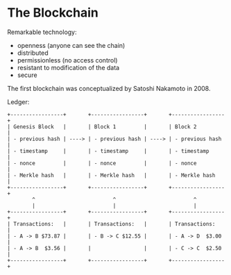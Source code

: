 The Blockchain
==============

Remarkable technology:
  - openness (anyone can see the chain)
  - distributed
  - permissionless (no access control)
  - resistant to modification of the data
  - secure

The first blockchain was conceptualized by Satoshi Nakamoto in 2008.

Ledger:

    +-----------------+       +-----------------+       +-----------------+
    | Genesis Block   |       | Block 1         |       | Block 2         |
    | - previous hash | ----> | - previous hash | ----> | - previous hash |
    | - timestamp     |       | - timestamp     |       | - timestamp     |
    | - nonce         |       | - nonce         |       | - nonce         |
    | - Merkle hash   |       | - Merkle hash   |       | - Merkle hash   |
    +-----------------+       +-----------------+       +-----------------+
            ^                         ^                         ^
            |                         |                         |
    +-----------------+       +-----------------+       +-----------------+
    | Transactions:   |       | Transactions:   |       | Transactions:   |
    | - A -> B $73.87 |       | - B -> C $12.55 |       | - A -> D  $3.00 |
    | - A -> B  $3.56 |       |                 |       | - C -> C  $2.50 |
    +-----------------+       +-----------------+       +-----------------+


